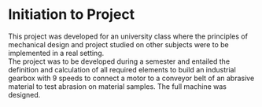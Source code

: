 # Initiation to Project

This project was developed for an university class where the principles of mechanical design and project studied on other subjects were to be implemented in a real setting.</br>
The project was to be developed during a semester and entailed the definition and calculation of all required elements to build an industrial gearbox with 9 speeds to connect a motor to a conveyor belt of an abrasive material to test abrasion on material samples. The full machine was designed.
